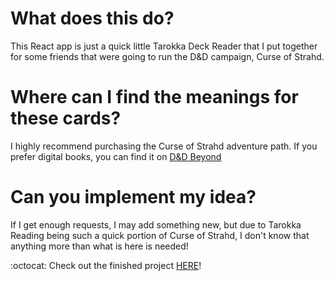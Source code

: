 # What does this do?

This React app is just a quick little Tarokka Deck Reader that I put together for some friends that were going to run the D&D campaign, Curse of Strahd.

# Where can I find the meanings for these cards?

I highly recommend purchasing the Curse of Strahd adventure path. If you prefer digital books, you can
find it on <a href="https://www.dndbeyond.com/marketplace/adventures/curse-of-strahd">D&D Beyond</a>

# Can you implement my idea?

If I get enough requests, I may add something new, but due to Tarokka Reading being such a quick
portion of Curse of Strahd, I don't know that anything more than what is here is needed!

:octocat: Check out the finished project <a href="https://elisemalin.github.io/tarokka-reading/">HERE</a>!
